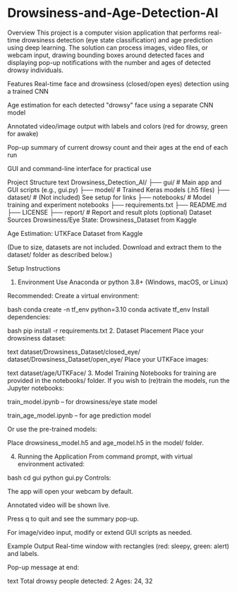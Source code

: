 # Drowsiness-and-Age-Detection-AI
Overview
This project is a computer vision application that performs real-time drowsiness detection (eye state classification) and age prediction using deep learning. The solution can process images, video files, or webcam input, drawing bounding boxes around detected faces and displaying pop-up notifications with the number and ages of detected drowsy individuals.

Features
Real-time face and drowsiness (closed/open eyes) detection using a trained CNN

Age estimation for each detected "drowsy" face using a separate CNN model

Annotated video/image output with labels and colors (red for drowsy, green for awake)

Pop-up summary of current drowsy count and their ages at the end of each run

GUI and command-line interface for practical use

Project Structure
text
Drowsiness_Detection_AI/
├── gui/                   # Main app and GUI scripts (e.g., gui.py)
├── model/                 # Trained Keras models (.h5 files)
├── dataset/               # (Not included) See setup for links
├── notebooks/             # Model training and experiment notebooks
├── requirements.txt
├── README.md
├── LICENSE
├── report/                # Report and result plots (optional)
Dataset Sources
Drowsiness/Eye State: Drowsiness_Dataset from Kaggle

Age Estimation: UTKFace Dataset from Kaggle

(Due to size, datasets are not included. Download and extract them to the dataset/ folder as described below.)

Setup Instructions
1. Environment
Use Anaconda or python 3.8+ (Windows, macOS, or Linux)

Recommended: Create a virtual environment:

bash
conda create -n tf_env python=3.10
conda activate tf_env
Install dependencies:

bash
pip install -r requirements.txt
2. Dataset Placement
Place your drowsiness dataset:

text
dataset/Drowsiness_Dataset/closed_eye/
dataset/Drowsiness_Dataset/open_eye/
Place your UTKFace images:

text
dataset/age/UTKFace/
3. Model Training
Notebooks for training are provided in the notebooks/ folder. If you wish to (re)train the models, run the Jupyter notebooks:

train_model.ipynb – for drowsiness/eye state model

train_age_model.ipynb – for age prediction model

Or use the pre-trained models:

Place drowsiness_model.h5 and age_model.h5 in the model/ folder.

4. Running the Application
From command prompt, with virtual environment activated:

bash
cd gui
python gui.py
Controls:

The app will open your webcam by default.

Annotated video will be shown live.

Press q to quit and see the summary pop-up.

For image/video input, modify or extend GUI scripts as needed.

Example Output
Real-time window with rectangles (red: sleepy, green: alert) and labels.

Pop-up message at end:

text
Total drowsy people detected: 2
Ages: 24, 32
